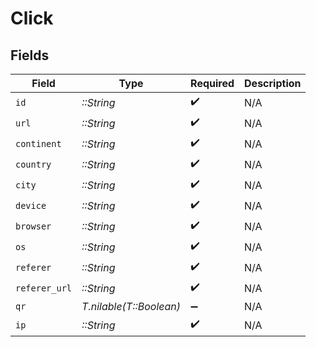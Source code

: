 # Click


## Fields

| Field                   | Type                    | Required                | Description             |
| ----------------------- | ----------------------- | ----------------------- | ----------------------- |
| `id`                    | *::String*              | :heavy_check_mark:      | N/A                     |
| `url`                   | *::String*              | :heavy_check_mark:      | N/A                     |
| `continent`             | *::String*              | :heavy_check_mark:      | N/A                     |
| `country`               | *::String*              | :heavy_check_mark:      | N/A                     |
| `city`                  | *::String*              | :heavy_check_mark:      | N/A                     |
| `device`                | *::String*              | :heavy_check_mark:      | N/A                     |
| `browser`               | *::String*              | :heavy_check_mark:      | N/A                     |
| `os`                    | *::String*              | :heavy_check_mark:      | N/A                     |
| `referer`               | *::String*              | :heavy_check_mark:      | N/A                     |
| `referer_url`           | *::String*              | :heavy_check_mark:      | N/A                     |
| `qr`                    | *T.nilable(T::Boolean)* | :heavy_minus_sign:      | N/A                     |
| `ip`                    | *::String*              | :heavy_check_mark:      | N/A                     |